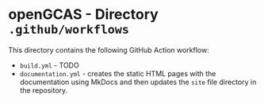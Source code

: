 # openGCAS - Directory  **`.github/workflows`**

This directory contains the following GitHub Action workflow:

- `build.yml` - TODO 
- `documentation.yml` - creates the static HTML pages with the documentation using MkDocs and then updates the `site` file directory in the repository.
